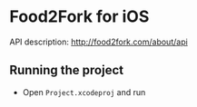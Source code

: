# Food2Fork for iOS

API description: http://food2fork.com/about/api

## Running the project

- Open `Project.xcodeproj` and run
